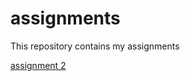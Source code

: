 # assignments
This repository contains my assignments

[assignment 2](https://github.com/Cvanwanrooij/assignments/blob/master/assignment2.ipynb)
